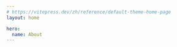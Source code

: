 ```yaml
---
# https://vitepress.dev/zh/reference/default-theme-home-page
layout: home

hero:
  name: About
---
```


<script setup lang="ts">
	import { core, extra } from "./index"
	import { VPTeamMembers } from "vitepress/theme"
</script>

<VPTeamMembers size="medium" :members="core('en')" />
<VPTeamMembers size="small" :members="extra('en')" />
